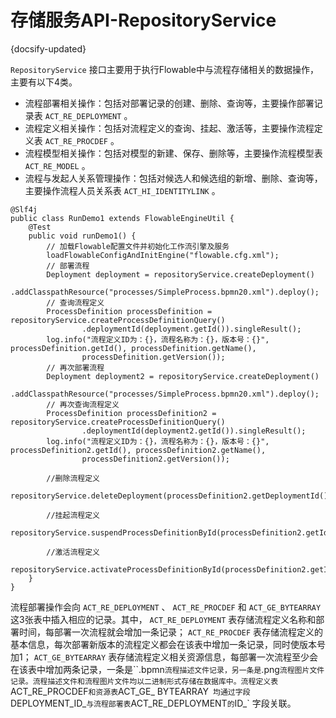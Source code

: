 # 存储服务API-RepositoryService
{docsify-updated}

`RepositoryService` 接口主要用于执行Flowable中与流程存储相关的数据操作，主要有以下4类。
+ 流程部署相关操作：包括对部署记录的创建、删除、查询等，主要操作部署记录表 `ACT_RE_DEPLOYMENT` 。
+ 流程定义相关操作：包括对流程定义的查询、挂起、激活等，主要操作流程定义表 `ACT_RE_PROCDEF` 。
+ 流程模型相关操作：包括对模型的新建、保存、删除等，主要操作流程模型表 `ACT_RE_MODEL` 。
+ 流程与发起人关系管理操作：包括对候选人和候选组的新增、删除、查询等，主要操作流程人员关系表 `ACT_HI_IDENTITYLINK` 。

```
@Slf4j
public class RunDemo1 extends FlowableEngineUtil {
    @Test
    public void runDemo1() {
        // 加载Flowable配置文件并初始化工作流引擎及服务
        loadFlowableConfigAndInitEngine("flowable.cfg.xml");
        // 部署流程
        Deployment deployment = repositoryService.createDeployment()
                .addClasspathResource("processes/SimpleProcess.bpmn20.xml").deploy();
        // 查询流程定义
        ProcessDefinition processDefinition = repositoryService.createProcessDefinitionQuery()
                .deploymentId(deployment.getId()).singleResult();
        log.info("流程定义ID为：{}，流程名称为：{}，版本号：{}", processDefinition.getId(), processDefinition.getName(),
                processDefinition.getVersion());
        // 再次部署流程
        Deployment deployment2 = repositoryService.createDeployment()
                .addClasspathResource("processes/SimpleProcess.bpmn20.xml").deploy();
        // 再次查询流程定义
        ProcessDefinition processDefinition2 = repositoryService.createProcessDefinitionQuery()
                .deploymentId(deployment2.getId()).singleResult();
        log.info("流程定义ID为：{}，流程名称为：{}，版本号：{}", processDefinition2.getId(), processDefinition2.getName(),
                processDefinition2.getVersion());

        //删除流程定义
        repositoryService.deleteDeployment(processDefinition2.getDeploymentId());

        //挂起流程定义
        repositoryService.suspendProcessDefinitionById(processDefinition2.getId());

        //激活流程定义
        repositoryService.activateProcessDefinitionById(processDefinition2.getId());
    }
}
```

流程部署操作会向 `ACT_RE_DEPLOYMENT` 、 `ACT_RE_PROCDEF` 和 `ACT_GE_BYTEARRAY` 这3张表中插入相应的记录。其中， `ACT_RE_DEPLOYMENT` 表存储流程定义名称和部署时间，每部署一次流程就会增加一条记录； `ACT_RE_PROCDEF` 表存储流程定义的基本信息，每次部署新版本的流程定义都会在该表中增加一条记录，同时使版本号加1； `ACT_GE_BYTEARRAY` 表存储流程定义相关资源信息，每部署一次流程至少会在该表中增加两条记录，一条是``.bpmn` 流程描述文件记录，另一条是 `.png` 流程图片文件记录。流程描述文件和流程图片文件均以二进制形式存储在数据库中。流程定义表 `ACT_RE_PROCDEF` 和资源表 `ACT_GE_ BYTEARRAY` 均通过字段`DEPLOYMENT_ID_` 与流程部署表 `ACT_RE_DEPLOYMENT` 的 `ID_` 字段关联。